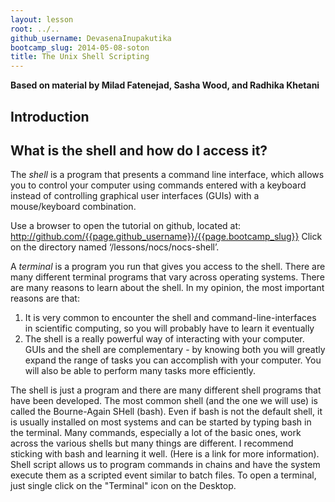 ```yaml
---
layout: lesson
root: ../..
github_username: DevasenaInupakutika
bootcamp_slug: 2014-05-08-soton
title: The Unix Shell Scripting
---
```

**Based on material by Milad Fatenejad, Sasha Wood, and Radhika Khetani**

## Introduction

## What is the shell and how do I access it?

The *shell* is a program that presents a command line interface, which allows you to control your computer using commands entered with a keyboard instead of controlling graphical user interfaces (GUIs) with a mouse/keyboard combination.
Use a browser to open the tutorial on github, located at: http://github.com/{{page.github_username}}/{{page.bootcamp_slug}}Click on the directory named ‘/lessons/nocs/nocs-shell’.
A *terminal* is a program you run that gives you access to the shell. There are many different terminal programs that vary across operating systems.There are many reasons to learn about the shell. In my opinion, the most important reasons are that:
1.	It is very common to encounter the shell and command-line-interfaces in scientific computing, so you will probably have to learn it eventually2.	The shell is a really powerful way of interacting with your computer. GUIs and the shell are complementary - by knowing both you will greatly expand the range of tasks you can accomplish with your computer. You will also be able to perform many tasks more efficiently.
The shell is just a program and there are many different shell programs that have been developed. The most common shell (and the one we will use) is called the Bourne-Again SHell (bash). Even if bash is not the default shell, it is usually installed on most systems and can be started by typing bash in the terminal. Many commands, especially a lot of the basic ones, work across the various shells but many things are different. I recommend sticking with bash and learning it well. (Here is a link for more information). Shell script allows us to program commands in chains and have the system execute them as a scripted event similar to batch files.To open a terminal, just single click on the "Terminal" icon on the Desktop.